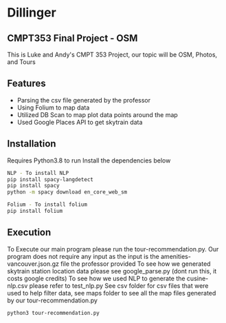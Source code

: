 # Dillinger
## CMPT353 Final Project - OSM


This is Luke and Andy's CMPT 353 Project, our topic will be OSM, Photos, and Tours


## Features

- Parsing the csv file generated by the professor
- Using Folium to map data
- Utilized DB Scan to map plot data points around the map
- Used Google Places API to get skytrain data 


## Installation

Requires Python3.8 to run
Install the dependencies below

```sh
NLP - To install NLP
pip install spacy-langdetect
pip install spacy
python -m spacy download en_core_web_sm

Folium - To install folium
pip install folium
```
## Execution
To Execute our main program please run the tour-recommendation.py. 
Our program does not require any input as the input is the amenities-vancouver.json.gz file the professor provided
To see how we generated skytrain station location data please see google_parse.py (dont run this, it costs google credits)
To see how we used NLP to generate the cusine-nlp.csv please refer to test_nlp.py
See csv folder for csv files that were used to help filter data, see maps folder to see all the map files generated by our tour-recommendation.py
```
python3 tour-recommendation.py
